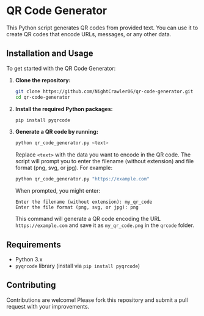 # QR Code Generator

This Python script generates QR codes from provided text. You can use it to create QR codes that encode URLs, messages, or any other data.

## Installation and Usage

To get started with the QR Code Generator:

1. **Clone the repository:**
    ```bash
    git clone https://github.com/NightCrawler06/qr-code-generator.git
    cd qr-code-generator
    ```

2. **Install the required Python packages:**
    ```bash
    pip install pyqrcode
    ```

3. **Generate a QR code by running:**
    ```bash
    python qr_code_generator.py <text>
    ```
    Replace `<text>` with the data you want to encode in the QR code. The script will prompt you to enter the filename (without extension) and file format (png, svg, or jpg). For example:
    ```bash
    python qr_code_generator.py "https://example.com"
    ```
    When prompted, you might enter:
    ```
    Enter the filename (without extension): my_qr_code
    Enter the file format (png, svg, or jpg): png
    ```
    This command will generate a QR code encoding the URL `https://example.com` and save it as `my_qr_code.png` in the `qrcode` folder.

## Requirements

- Python 3.x
- `pyqrcode` library (install via `pip install pyqrcode`)

## Contributing

Contributions are welcome! Please fork this repository and submit a pull request with your improvements.
